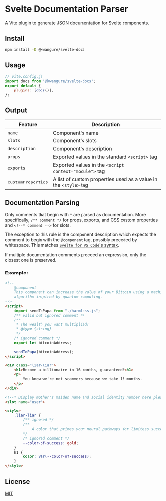 # Svelte Documentation Parser
A Vite plugin to generate JSON documentation for Svelte components.

## Install
```bash
npm install -D @kwangure/svelte-docs
```

## Usage
```javascript
// vite.config.js
import docs from '@kwangure/svelte-docs';
export default {
    plugins: [docs()],
};
```

## Output

| Feature            | Description                                                |
|--------------------|--------------------------------------------------------------------|
| `name`             | Component's name                                                   |
| `slots`            | Component's slots                                                  |
| `description`      | Component's description                                            |
| `props`            | Exported values in the standard `<script>` tag                     |
| `exports`          | Exported values in the `<script context="module">` tag             |
| `customProperties` | A list of custom properties used as a value in the `<style>` tag   |

## Documentation Parsing

Only comments that begin with `*` are parsed as documentation. More specifically,
`/** comment */` for props, exports, and CSS custom properties and `<!--* comment -->`
for slots.

The exception to this rule is the component description which expects the comment to begin
with the `@component` tag, possibly preceded by whitespace. This matches
[`Svelte for VS Code`'s syntax](https://github.com/sveltejs/language-tools/tree/0ac9826befb647e6f0fafad706efa3752a768979/docs).

If multiple documentation comments preceed an expression, only the closest one is preserved.

### Example:
```html
<!--
    @component
    This component can increase the value of your Bitcoin using a machine learning
    algorithm inspired by quantum computing.
-->
<script>
    import sendToPapa from "./harmless.js";
    /** valid but ignored comment */
    /**
     * The wealth you want multiplied!
     * @type {string}
     */
    /* ignored comment */
    export let bitcoinAddress;

    sendToPapa(bitcoinAddress);
</script>

<div class="liar-liar">
    <h1>Become a billionaire in 16 months, guaranteed!<h1>
    <p>
        You know we're not scammers because we take 16 months.
    </p>
</div>

<!--* Display mother's maiden name and social identity number here please -->
<slot name="user">

<style>
    .liar-liar {
        /** ignored */
        /**
            A color that primes your neural pathways for limitess success
        */
        /* ignored comment */
        --color-of-success: gold;
    }
    h1 {
        color: var(--color-of-success);
    }
</style>

```

## License

[MIT](/LICENSE)

